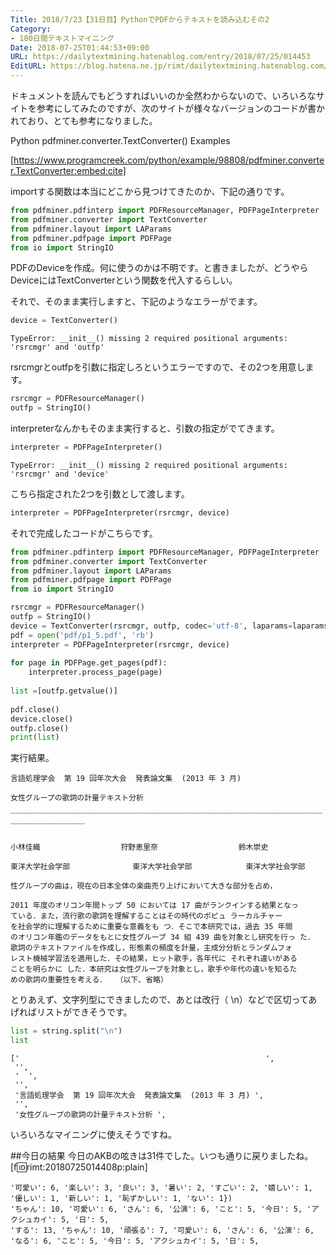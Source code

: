 ```yaml
---
Title: 2018/7/23【31日目】PythonでPDFからテキストを読み込むその2
Category:
- 180日間テキストマイニング
Date: 2018-07-25T01:44:53+09:00
URL: https://dailytextmining.hatenablog.com/entry/2018/07/25/014453
EditURL: https://blog.hatena.ne.jp/rimt/dailytextmining.hatenablog.com/atom/entry/10257846132604258795
---
```


ドキュメントを読んでもどうすればいいのか全然わからないので、いろいろなサイトを参考にしてみたのですが、次のサイトが様々なバージョンのコードが書かれており、とても参考になりました。

Python pdfminer.converter.TextConverter() Examples


[https://www.programcreek.com/python/example/98808/pdfminer.converter.TextConverter:embed:cite]

importする関数は本当にどこから見つけてきたのか、下記の通りです。
```python
from pdfminer.pdfinterp import PDFResourceManager, PDFPageInterpreter
from pdfminer.converter import TextConverter
from pdfminer.layout import LAParams
from pdfminer.pdfpage import PDFPage
from io import StringIO
```

PDFのDeviceを作成。何に使うのかは不明です。と書きましたが、どうやらDeviceにはTextConverterという関数を代入するらしい。

それで、そのまま実行しますと、下記のようなエラーがでます。

```python
device = TextConverter()
```
```
TypeError: __init__() missing 2 required positional arguments: 'rsrcmgr' and 'outfp'
```
rsrcmgrとoutfpを引数に指定しろというエラーですので、その2つを用意します。

```python
rsrcmgr = PDFResourceManager()
outfp = StringIO()
```
interpreterなんかもそのまま実行すると、引数の指定がでてきます。
```python
interpreter = PDFPageInterpreter()
```
```
TypeError: __init__() missing 2 required positional arguments: 'rsrcmgr' and 'device'
```

こちら指定された2つを引数として渡します。
```python
interpreter = PDFPageInterpreter(rsrcmgr, device)
```
それで完成したコードがこちらです。
```python
from pdfminer.pdfinterp import PDFResourceManager, PDFPageInterpreter
from pdfminer.converter import TextConverter
from pdfminer.layout import LAParams
from pdfminer.pdfpage import PDFPage
from io import StringIO

rsrcmgr = PDFResourceManager()
outfp = StringIO()
device = TextConverter(rsrcmgr, outfp, codec='utf-8', laparams=laparams)
pdf = open('pdf/p1_5.pdf', 'rb')
interpreter = PDFPageInterpreter(rsrcmgr, device)
 
for page in PDFPage.get_pages(pdf):
    interpreter.process_page(page)
 
list =[outfp.getvalue()]
 
pdf.close()
device.close()
outfp.close()
print(list)
```
実行結果。
```
言語処理学会  第 19 回年次大会  発表論文集  (2013 年 3 月) 

女性グループの歌詞の計量テキスト分析 

￣￣￣￣￣￣￣￣￣￣￣￣￣￣￣￣￣￣￣￣￣￣￣￣￣￣￣￣￣￣￣￣￣￣￣￣￣￣￣￣￣￣￣￣￣￣￣￣￣￣￣￣ 

小林佳織                  狩野恵里奈                  鈴木崇史 

東洋大学社会学部              東洋大学社会学部            東洋大学社会学部  

性グループの曲は，現在の日本全体の楽曲売り上げにおいて大きな部分を占め，

2011 年度のオリコン年間トップ 50 においては 17 曲がランクインする結果となっ
ている．また，流行歌の歌詞を理解することはその時代のポピュ ラーカルチャー
を社会学的に理解するために重要な意義をも つ．そこで本研究では，過去 35 年間
のオリコン年鑑のデータをもとに女性グループ 34 組 439 曲を対象とし研究を行っ た．
歌詞のテキストファイルを作成し，形態素の頻度を計量，主成分分析とランダムフォ
レスト機械学習法を適用した．その結果，ヒット歌手，各年代に それぞれ違いがある
ことを明らかに した．本研究は女性グループを対象とし，歌手や年代の違いを知るた
めの歌詞の重要性を考える．  （以下、省略）
```
とりあえず、文字列型にできましたので、あとは改行（ \n）などで区切ってあげればリストができそうです。

```python
list = string.split("\n")
list
```
```
['                                                       ',
 '',
 '  ',
 '',
 '言語処理学会  第 19 回年次大会  発表論文集  (2013 年 3 月) ',
 '',
 '女性グループの歌詞の計量テキスト分析 ',
```

いろいろなマイニングに使えそうですね。

##今日の結果
今日のAKBの呟きは31件でした。いつも通りに戻りましたね。
[f:id:rimt:20180725014408p:plain]
```
'可愛い': 6, '楽しい': 3, '良い': 3, '暑い': 2, 'すごい': 2, '嬉しい': 1, '優しい': 1, '新しい': 1, '恥ずかしい': 1, 'ない': 1})
'ちゃん': 10, '可愛い': 6, 'さん': 6, '公演': 6, 'こと': 5, '今日': 5, 'アクシュカイ': 5, '日': 5, 
'する': 13, 'ちゃん': 10, '頑張る': 7, '可愛い': 6, 'さん': 6, '公演': 6, 'なる': 6, 'こと': 5, '今日': 5, 'アクシュカイ': 5, '日': 5,
```

